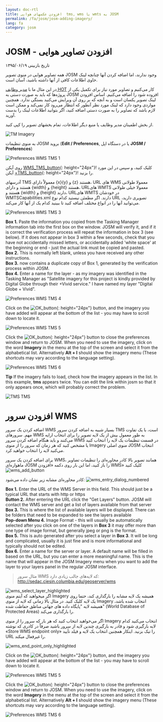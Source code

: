 ```yaml
---
layout: doc-rtl
title: افزودن عکسهای هوایی  tms, wms یا wmts به JOSM
permalink: /fa/josm/josm-adding-imagery/
lang: fa
category: josm
---
```


JOSM - افزودن تصاویر هوایی
================

تاریخ بازبینی ۱۳۹۵/۰۶/۱۹  

همه تصاویر هوایی در منوی تصویر JOSM وجود ندارند، اما اضافه کردن آنها چنانچه  لینک حاوی اطلاعات کافی از آنها داشته باشید، آسان است.  

در این مثال ما با [مدیر وظایف HOT](http://tasks.hotosm.org/) کار می‌کنیم و تصاویر مورد نیاز برای تکمیل یکی از پروژه‌ها که باید به صورت دستی به JOSM افزوده شود را اضافه می‌کنیم. اساس افزودن لینک تصویر یکسان است و به آنچه که بر روی آن ویرایش می‌کنید بستگی ندارد. همچنین مواردی وجود دارد که لینک مورد نظر آنطور که انتظار می‌رود کار نمی‌کند و ممکن است لازم باشد که تصاویر را به صورت دستی اضافه کنید، اگر بتوانید اطلاعات لینک را بدست آورید.  

از بخش اطمینان مدیر وظایف یا منبع دیگر اطلاعات، تمام بخشهای تصویر را کپی کنید.  

![TM Imagery][]

به منوی تنظیمات JOSM بروید (**Edit / Preferences**, یا در دستگاه اپل **JOSM / Preferences**)  

![Preferences WMS TMS 1][]

روی آیکن [WMS_TMS_button][]{: height="24px"}! کلیک کنید، و سپس در این مورد آیکن [+TMS_button][]{: height="24px"}! را بزنید.  

آدرسهای TMS معمولاْ دارای {x}{y} و {z} هستند، URL های WMS معمولا طولانی هستند و دارای {width} و {height} هستند، URLهای WMTS معمولا خیلی طولانی هستند و {width} و {height} دارند، URLهای WMTS در خودشان WMTSCapabilities.xml دارند. اگر مطمئن نیستید کدام نوع URL تصویری دارید، می‌توانید آنها را در انواع مختلف اضافه کنید تا ببینید کدام یک از آنها کار می‌کند.  

![Preferences WMS TMS 3][]

**Box 1.** Paste the information you copied from the Tasking Manager information tab into the first box on the window. JOSM will verify it, and if it is correct the verification process will repeat the information in box 3 (see below). If it does not appear in box 3 within a few seconds, check that you have not accidentally missed letters, or accidentally added 'white space' at the beginning or end - just the actual link must be copied and pasted.  
**Box 2.** This is normally left blank, unless you have received any other instructions.  
**Box 3.** now contains a duplicate copy of Box 1, generated by the verification process within JOSM.  
**Box 4.** Enter a name for the layer - as my imagery was identified in the Tasking Manager as "Satellite imagery for this project is kindly provided by Digital Globe through their +Vivid service." I have named my layer "Digital Globe + Vivid".  

![Preferences WMS TMS 4][]

Click on the ![OK_button][]{: height="24px"} button, and the imagery you have added will appear at the bottom of the list - you may have to scroll down to locate it.  

![Preferences WMS TMS 5][]

Click the ![OK_button][]{: height="24px"} button to close the preferences window and return to JOSM. When you need to use the imagery, click on the word **Imagery** in the menu at the top of the screen and select it from the alphabetical list. Alternatively **Alt + I** should show the imagery menu (These shortcuts may vary according to the language setting).  

![Preferences WMS TMS 6][]

**Tip** If the imagery fails to load, check how the imagery appears in the list. In this example, **tms** appears twice. You can edit the link within josm so that it only appears once, which will probably correct the problem.

![TMS TMS][]

افزودن سرور WMS
===========

اضافه کردن یک سرور WMS بسیار شبیه به اضافه کردن سرور TMS است، با یک تفاوت مهم. سرورهای WMS به طور معمول بیش از یک لایه تصویر را برای انتخاب ارایه می‌کنند و باید هنگام اضافه کردن سرور WMS در قسمت تنظیمات یک لایه را انتخاب کنید یا مشخص کنید که هر زمان که سرور را از منوی Imagery منوی اصلی JOSM انتخاب می‌کنید لایه را انتخاب خواهید کرد. 

برای اضافه کردن یک سرور WMS، همانند تصویر بالا کادر محاوره‌ای را تنظیمات تصاویر ماهواره‌ای JOSM را باز کنید، اما این بار روی دکمه «افزودن WMS» کلیک کنید ![wms_add_button][]

کادر محاوره‌ای مشابه زیر نشان داده می‌شود:
![wms_entry_dialog_numbered][]

**Box 1.** Enter the URL of the WMS Server in this field. This should just be a typical URL that starts with http or https  
**Button 2.** After entering the URL click the "Get Layers" button. JOSM will contact the WMS server and get a list of layers available from that server  
**Box 3.** This is where the list of available layers will be displayed. There can be folders that need to be expanded to see the layers available  
**Pop-down Menu 4.** Image Format - this will usually be automatically selected after you click on one of the layers in **Box 3** it may offer more than one type of image format, but generally jpeg or png is the format.  
**Box 5.** This is auto generated after you select a layer in **Box 3**. It will be long and complicated, usually it is just fine and is more informational and typically should not be edited.  
**Box 6.** Enter a name for the server or layer. A default name will be filled in based on the URL, but you can enter a more meaningful name. This is the name that will appear in the JOSM Imagery menu when you want to add the layer to your layers panel in the regular JOSM interface.  

> مثال سرور WMS که لایه‌های جالب زیادی دارد: http://sedac.ciesin.columbia.edu/geoserver/wms  

![wms_select_layer_highlighted][]  
اگر میخواهید که آیتم منوی Imagery همیشه یک لایه مشابه را بارگذاری کند، حتما روی یک لایه کلیک کنید. در مثال بالا زمانی که لایه از منوی Imagery  انتخاب شده باشد، همیشه لایه "پایگاه داده های جهانی مناطق حفاظت شده" (World Database of Protected Areas) را بارگذاری می‌کند.

اگر می‌خواهید انتخاب کنید که هر بار که سرور را از منوی Imagery انتخاب می‌کنید کدام لایه بارگیری شود و قادر به بارگیری چندین لایه از سرور باشید صرفاْ در کادری که نوشته «Store WMS endpoint only» را تیک بزنید. اینکار همچنین انتخاب یک لایه و فیلد تأیید URL را غیرفعال میکند.

![wms_end_point_only_highlighted][]  

Click on the ![OK_button][]{: height="24px"} button, and the imagery you have added will appear at the bottom of the list - you may have to scroll down to locate it.  

![Preferences WMS TMS 5][]

Click the ![OK_button][]{: height="24px"} button to close the preferences window and return to JOSM. When you need to use the imagery, click on the word **Imagery** in the menu at the top of the screen and select it from the alphabetical list. Alternatively **Alt + I** should show the imagery menu (These shortcuts may vary according to the language setting).  

![Preferences WMS TMS 6][]

[Preferences WMS TMS 1]: /images/josm/JOSM_TMS_1.png
[TM Imagery]: /images/josm/JOSM_TMS_2.png
[WMS_TMS_button]: /images/josm/josm_preferences-wms-tms.png
[+TMS_button]: /images/josm/+TMS.png
[OK_button]: /images/josm/josm_OK_button.png
[Preferences WMS TMS 3]: /images/josm/JOSM_TMS_3.png
[Preferences WMS TMS 4]: /images/josm/JOSM_TMS_4.png
[Preferences WMS TMS 5]: /images/josm/JOSM_TMS_5.png
[Preferences WMS TMS 6]: /images/josm/JOSM_TMS_6.png
[TMS TMS]: /images/josm/JOSM_TMS_TMS.png
[wms_add_button]: /images/josm/wms_add_button.jpg
[wms_select_layer_highlight]: /images/josm/wms_select_layer_highlight.jpg
[wms_entry_dialog_numbered]: /images/josm/wms_entry_dialog_numbered.jpg
[wms_end_point_only_highlighted]: /images/josm/wms_end_point_only_highlighted.jpg
[wms_select_layer_highlighted]: /images/josm/wms_select_layer_highlighted.jpg